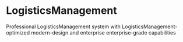 # LogisticsManagement
Professional LogisticsManagement system with LogisticsManagement-optimized modern-design and enterprise enterprise-grade capabilities
